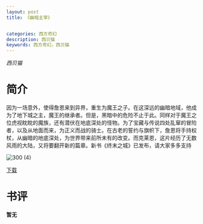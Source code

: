 ```yaml
---
layout: post
title: 《幽暗主宰》


categories: 西方奇幻
description: 西贝猫
keywords: 西方奇幻，西贝猫
---
```


*西贝猫*

# 简介

因为一场意外，使得詹恩来到异界，重生为魔王之子。在这深远的幽暗地域，他成为了地下城之主，魔王的继承者。但是，黑暗中的危险不止于此。同样对于魔王之位虎视眈眈的魔族，还有潜伏在地底深处的怪物。为了宝藏与传说四处乱窜的冒险者，以及从地面而来，为正义而战的骑士。在古老的誓约与旗帜下，詹恩将手持权杖，从幽暗的地底深处，为世界带来前所未有的改变。而克莱恩，这片经历了无数风雨的大陆，又将要翻开新的篇章。新书《终末之城》已发布，请大家多多支持

![300 (4)](http://tvax4.sinaimg.cn/large/008dGP0Fgy1gty5y0njjsj304605k74c.jpg)

[下载](https://link.jscdn.cn/1drv/aHR0cHM6Ly8xZHJ2Lm1zL3QvcyFBaGU2R2dNWmVFb2poR1lCUS1lak83amNLNmwwP2U9QlVvdjZR.txt)
# 书评
**暂无**